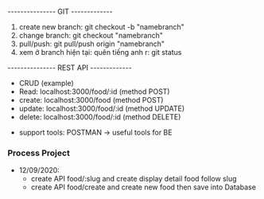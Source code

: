 --------------- GIT -------------
1. create new branch: git checkout -b "namebranch"
2. change branch: git checkout "namebranch"
3. pull/push: git pull/push origin "namebranch"
4. xem ở branch hiện tại: quên tiếng anh r: git status

--------------- REST API -------------
- CRUD (example)
- Read:   localhost:3000/food/:id (method POST)
- create: localhost:3000/food (method POST)
- update: localhost:3000/food/:id (method UPDATE)
- delete: localhost:3000/food/:id (method DELETE)

* support tools: POSTMAN -> useful tools for BE
### Process Project 
- 12/09/2020: 	
	+ create API food/:slug and create display detail food follow slug 
	+ create API food/create and create new food then save into Database